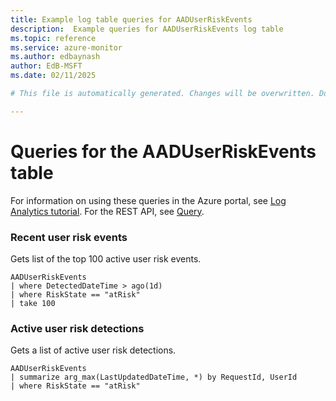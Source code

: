 ```yaml
---
title: Example log table queries for AADUserRiskEvents
description:  Example queries for AADUserRiskEvents log table
ms.topic: reference
ms.service: azure-monitor
ms.author: edbaynash
author: EdB-MSFT
ms.date: 02/11/2025

# This file is automatically generated. Changes will be overwritten. Do not change this file directly. 

---
```


# Queries for the AADUserRiskEvents table

For information on using these queries in the Azure portal, see [Log Analytics tutorial](/azure/azure-monitor/logs/log-analytics-tutorial). For the REST API, see [Query](/rest/api/loganalytics/query).


### Recent user risk events  


Gets list of the top 100 active user risk events.  

```query
AADUserRiskEvents
| where DetectedDateTime > ago(1d)
| where RiskState == "atRisk"
| take 100
```



### Active user risk detections  


Gets a list of active user risk detections.  

```query
AADUserRiskEvents
| summarize arg_max(LastUpdatedDateTime, *) by RequestId, UserId
| where RiskState == "atRisk"
```

